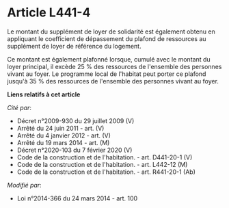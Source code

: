 # Article L441-4

Le montant du supplément de loyer de solidarité est également obtenu en appliquant le coefficient de dépassement du plafond
de ressources au supplément de loyer de référence du logement. 

Ce montant est également plafonné lorsque, cumulé avec le montant du loyer principal, il excède 25 % des ressources de
l'ensemble des personnes vivant au foyer. Le programme local de l'habitat peut porter ce plafond jusqu'à 35 % des ressources
de l'ensemble des personnes vivant au foyer.

**Liens relatifs à cet article**

_Cité par_:

  - Décret n°2009-930 du 29 juillet 2009 (V)
  - Arrêté du 24 juin 2011 - art. (V)
  - Arrêté du 4 janvier 2012 - art. (V)
  - Arrêté du 19 mars 2014 - art. (M)
  - Décret n°2020-103 du 7 février 2020 (V)
  - Code de la construction et de l'habitation. - art. D441-20-1 (V)
  - Code de la construction et de l'habitation. - art. L442-12 (M)
  - Code de la construction et de l'habitation. - art. R441-20-1 (Ab)

_Modifié par_:

  - Loi n°2014-366 du 24 mars 2014 - art. 100
